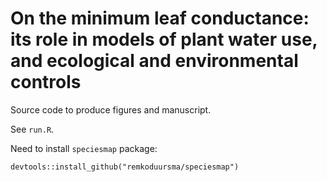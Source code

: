 # On the minimum leaf conductance: its role in models of plant water use, and ecological and environmental controls

Source code to produce figures and manuscript.

See `run.R`.

Need to install `speciesmap` package:

`devtools::install_github("remkoduursma/speciesmap")`

